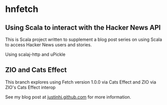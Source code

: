 # hnfetch

## Using Scala to interact with the Hacker News API

This is Scala project written to supplement a blog post series on using Scala to access Hacker News users and stories.

Using scalaj-http and uPickle

## ZIO and Cats Effect

This branch explores using Fetch version 1.0.0 via Cats Effect and ZIO via ZIO's Cats Effect interop

See my blog post at [justinhj.github.com](https://justinhj.github.com) for more information.

